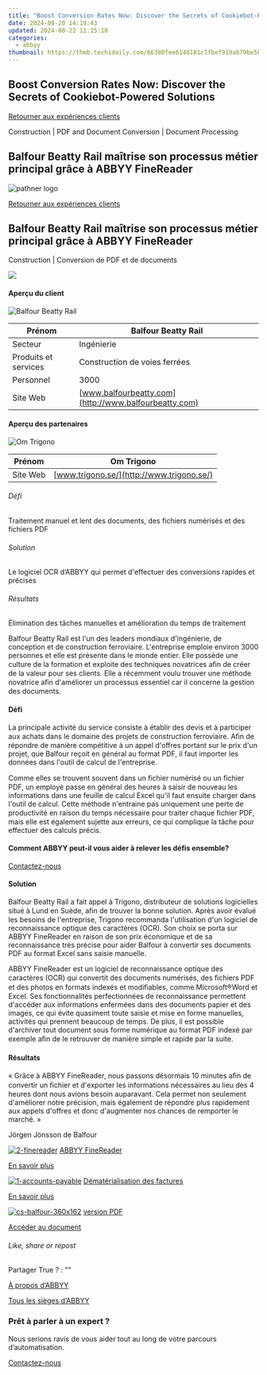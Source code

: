 ```yaml
---
title: "Boost Conversion Rates Now: Discover the Secrets of Cookiebot-Powered Solutions"
date: 2024-08-20 14:19:43
updated: 2024-08-22 11:15:10
categories:
  - abbyy
thumbnail: https://thmb.techidaily.com/66380fee6148181c7fbef919ab70be5b7f03dcd6ba9d00048b2c822f6ae741fb.jpg
---
```


## Boost Conversion Rates Now: Discover the Secrets of Cookiebot-Powered Solutions

[Retourner aux expériences clients](https://tools.techidaily.com/abbyy/products/)

Construction | PDF and Document Conversion | Document Processing

## Balfour Beatty Rail maîtrise son processus métier principal grâce à ABBYY FineReader

![pathner logo](https://content.abbyy.com/-/media/project/abbyy/abbyy/logos-white/fr/70617.png?h=40&iar=0&w=120)

[Retourner aux expériences clients](https://tools.techidaily.com/abbyy/products/)

## Balfour Beatty Rail maîtrise son processus métier principal grâce à ABBYY FineReader

Construction | Conversion de PDF et de documents 

![](https://static1.abbyy.com/abbyycommedia/14875/cs-balfour-556x303.jpg) 

#### Aperçu du client

![Balfour Beatty Rail](https://static4.abbyy.com/abbyycommedia/14831/balfourbeatty-logo.png) 

| Prénom               | Balfour Beatty Rail                                   |
| -------------------- | ----------------------------------------------------- |
| Secteur              | Ingénierie                                            |
| Produits et services | Construction de voies ferrées                         |
| Personnel            | 3000                                                  |
| Site Web             | [www.balfourbeatty.com](http://www.balfourbeatty.com) |

#### Aperçu des partenaires

![Om Trigono](https://static1.abbyy.com/abbyycommedia/14832/trigono-logo.png) 

| Prénom   | Om Trigono                                |
| -------- | ----------------------------------------- |
| Site Web | [www.trigono.se/](http://www.trigono.se/) |

###### Défi

Traitement manuel et lent des documents, des fichiers numérisés et des fichiers PDF

###### Solution

Le logiciel OCR d’ABBYY qui permet d'effectuer des conversions rapides et précises

###### Résultats

Élimination des tâches manuelles et amélioration du temps de traitement

Balfour Beatty Rail est l'un des leaders mondiaux d'ingénierie, de conception et de construction ferroviaire. L'entreprise emploie environ 3000 personnes et elle est présente dans le monde entier. Elle possède une culture de la formation et exploite des techniques novatrices aﬁn de créer de la valeur pour ses clients. Elle a récemment voulu trouver une méthode novatrice aﬁn d'améliorer un processus essentiel car il concerne la gestion des documents.

#### Défi

La principale activité du service consiste à établir des devis et à participer aux achats dans le domaine des projets de construction ferroviaire. Aﬁn de répondre de manière compétitive à un appel d'offres portant sur le prix d'un projet, que Balfour reçoit en général au format PDF, il faut importer les données dans l'outil de calcul de l'entreprise.

Comme elles se trouvent souvent dans un ﬁchier numérisé ou un ﬁchier PDF, un employé passe en général des heures à saisir de nouveau les informations dans une feuille de calcul Excel qu'il faut ensuite charger dans l'outil de calcul. Cette méthode n'entraine pas uniquement une perte de productivité en raison du temps nécessaire pour traiter chaque ﬁchier PDF, mais elle est également sujette aux erreurs, ce qui complique la tâche pour effectuer des calculs précis.

#### Comment ABBYY peut-il vous aider à relever les défis ensemble?

[Contactez-nous](https://tools.techidaily.com/abbyy/products/) 

#### Solution

Balfour Beatty Rail a fait appel à Trigono, distributeur de solutions logicielles situé à Lund en Suède, aﬁn de trouver la bonne solution. Après avoir évalué les besoins de l'entreprise, Trigono recommanda l'utilisation d'un logiciel de reconnaissance optique des caractères (OCR). Son choix se porta sur ABBYY FineReader en raison de son prix économique et de sa reconnaissance très précise pour aider Balfour à convertir ses documents PDF au format Excel sans saisie manuelle.

ABBYY FineReader est un logiciel de reconnaissance optique des caractères (OCR) qui convertit des documents numérisés, des ﬁchiers PDF et des photos en formats indexés et modiﬁables, comme Microsoft®Word et Excel. Ses fonctionnalités perfectionnées de reconnaissance permettent d'accéder aux informations enfermées dans des documents papier et des images, ce qui évite quasiment toute saisie et mise en forme manuelles, activités qui prennent beaucoup de temps. De plus, il est possible d'archiver tout document sous forme numérique au format PDF indexé par exemple aﬁn de le retrouver de manière simple et rapide par la suite.

#### Résultats

 « Grâce à ABBYY FineReader, nous passons désormais 10 minutes aﬁn de convertir un ﬁchier et d'exporter les informations nécessaires au lieu des 4 heures dont nous avions besoin auparavant. Cela permet non seulement d'améliorer notre précision, mais également de répondre plus rapidement aux appels d'offres et donc d'augmenter nos chances de remporter le marché. »

 Jörgen Jönsson de Balfour

[![2-finereader](https://static1.abbyy.com/abbyycommedia/14345/2-finereader.jpg)](https://tools.techidaily.com/abbyy/products/) [ABBYY FineReader](https://tools.techidaily.com/abbyy/products/) 

[En savoir plus](https://tools.techidaily.com/abbyy/products/) 

[![1-accounts-payable](https://static4.abbyy.com/abbyycommedia/14351/1-accounts-payable.jpg)](https://tools.techidaily.com/abbyy/products/) [Dématérialisation des factures](https://tools.techidaily.com/abbyy/products/) 

[En savoir plus](https://tools.techidaily.com/abbyy/products/) 

[![cs-balfour-360x162](https://static4.abbyy.com/abbyycommedia/14874/cs-balfour-360x162.jpg)](https://static4.abbyy.com/abbyycommedia/10535/cs%5Fbalfourbeattyrail%5Ffr%5Ff.pdf "version PDF") [version PDF](https://static4.abbyy.com/abbyycommedia/10535/cs%5Fbalfourbeattyrail%5Ffr%5Ff.pdf "version PDF") 

[Accéder au document](https://static4.abbyy.com/abbyycommedia/10535/cs%5Fbalfourbeattyrail%5Ffr%5Ff.pdf "version PDF") 

###### Like, share or repost

Partager  True ?  : "" 

[À propos d’ABBYY](https://tools.techidaily.com/abbyy/products/) 

[Tous les sièges d’ABBYY](https://tools.techidaily.com/abbyy/products/) 

### Prêt à parler à un expert ?

Nous serions ravis de vous aider tout au long de votre parcours d’automatisation.

[Contactez-nous](https://tools.techidaily.com/abbyy/products/)

<ins class="adsbygoogle"
     style="display:block"
     data-ad-format="autorelaxed"
     data-ad-client="ca-pub-7571918770474297"
     data-ad-slot="1223367746"></ins>



<ins class="adsbygoogle"
     style="display:block"
     data-ad-client="ca-pub-7571918770474297"
     data-ad-slot="8358498916"
     data-ad-format="auto"
     data-full-width-responsive="true"></ins>
